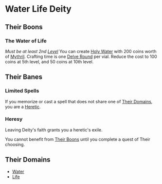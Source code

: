 # Water Life Deity

## Their Boons

### The Water of Life

*Must be at least 2nd [Level](../../../Player%20Characters/Derived%20Statistics/Level.md)*
You can create [Holy Water](../../../Items%20and%20Gear/Gear/250%20Coins/Holy%20Water%20Vial.md) with 200 coins worth of [Mythril](../../Mythril.md). Crafting time is one [Delve Round](../../../Game%20Procedures/Core%20Procedures/Round.md#Delve%20Round) per vial. Reduce the cost to 100 coins at 5th level, and 50 coins at 10th level.

## Their Banes

### Limited Spells

If you memorize or cast a spell that does not share one of [Their Domains](Water%20Life%20Deity.md#Their%20Domains), you are a [Heretic](#Heresy).

### Heresy

Leaving Deity's faith grants you a heretic's exile.

You cannot benefit from [Their Boons](Water%20Life%20Deity.md#Their%20Boons) until you complete a quest of Their choosing.

## Their Domains

- [Water](../../Spells/Spell%20Domains/Water.md)
- [Life](../../Spells/Spell%20Domains/Life.md)
